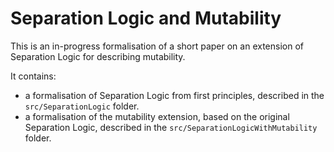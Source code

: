 # Separation Logic and Mutability

This is an in-progress formalisation of a short paper on an extension of Separation Logic for describing mutability.

It contains:
  * a formalisation of Separation Logic from first principles, described in the `src/SeparationLogic` folder.
  * a formalisation of the mutability extension, based on the original Separation Logic, described in the `src/SeparationLogicWithMutability` folder.
